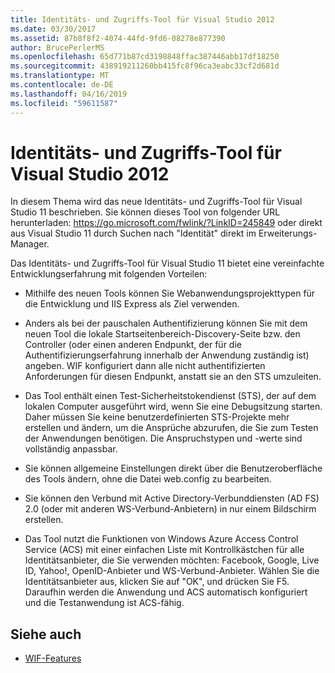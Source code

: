 ```yaml
---
title: Identitäts- und Zugriffs-Tool für Visual Studio 2012
ms.date: 03/30/2017
ms.assetid: 87b8f8f2-4074-44fd-9fd6-08278e877390
author: BrucePerlerMS
ms.openlocfilehash: 65d771b87cd3198848ffac387446abb17df18250
ms.sourcegitcommit: 438919211260bb415fc8f96ca3eabc33cf2d681d
ms.translationtype: MT
ms.contentlocale: de-DE
ms.lasthandoff: 04/16/2019
ms.locfileid: "59611587"
---
```

# <a name="identity-and-access-tool-for-visual-studio-2012"></a>Identitäts- und Zugriffs-Tool für Visual Studio 2012
In diesem Thema wird das neue Identitäts- und Zugriffs-Tool für Visual Studio 11 beschrieben. Sie können dieses Tool von folgender URL herunterladen: <https://go.microsoft.com/fwlink/?LinkID=245849> oder direkt aus Visual Studio 11 durch Suchen nach "Identität" direkt im Erweiterungs-Manager.  
  
 Das Identitäts- und Zugriffs-Tool für Visual Studio 11 bietet eine vereinfachte Entwicklungserfahrung mit folgenden Vorteilen:  
  
-   Mithilfe des neuen Tools können Sie Webanwendungsprojekttypen für die Entwicklung und IIS Express als Ziel verwenden.  
  
-   Anders als bei der pauschalen Authentifizierung können Sie mit dem neuen Tool die lokale Startseitenbereich-Discovery-Seite bzw. den Controller (oder einen anderen Endpunkt, der für die Authentifizierungserfahrung innerhalb der Anwendung zuständig ist) angeben. WIF konfiguriert dann alle nicht authentifizierten Anforderungen für diesen Endpunkt, anstatt sie an den STS umzuleiten.  
  
-   Das Tool enthält einen Test-Sicherheitstokendienst (STS), der auf dem lokalen Computer ausgeführt wird, wenn Sie eine Debugsitzung starten. Daher müssen Sie keine benutzerdefinierten STS-Projekte mehr erstellen und ändern, um die Ansprüche abzurufen, die Sie zum Testen der Anwendungen benötigen. Die Anspruchstypen und -werte sind vollständig anpassbar.  
  
-   Sie können allgemeine Einstellungen direkt über die Benutzeroberfläche des Tools ändern, ohne die Datei web.config zu bearbeiten.  
  
-   Sie können den Verbund mit Active Directory-Verbunddiensten (AD FS) 2.0 (oder mit anderen WS-Verbund-Anbietern) in nur einem Bildschirm erstellen.  
  
-   Das Tool nutzt die Funktionen von Windows Azure Access Control Service (ACS) mit einer einfachen Liste mit Kontrollkästchen für alle Identitätsanbieter, die Sie verwenden möchten: Facebook, Google, Live ID, Yahoo!, OpenID-Anbieter und WS-Verbund-Anbieter. Wählen Sie die Identitätsanbieter aus, klicken Sie auf "OK", und drücken Sie F5. Daraufhin werden die Anwendung und ACS automatisch konfiguriert und die Testanwendung ist ACS-fähig.  
  
## <a name="see-also"></a>Siehe auch

- [WIF-Features](../../../docs/framework/security/wif-features.md)
